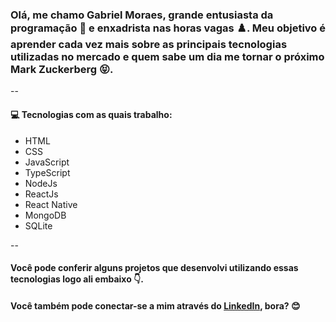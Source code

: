 ### Olá, me chamo Gabriel Moraes, grande entusiasta da programação :game_die: e enxadrista nas horas vagas :chess_pawn:. Meu objetivo é aprender cada vez mais sobre as principais tecnologias utilizadas no mercado e quem sabe um dia me tornar o próximo Mark Zuckerberg :stuck_out_tongue_closed_eyes:.

--

#### :computer: Tecnologias com as quais trabalho:

* HTML
* CSS
* JavaScript
* TypeScript
* NodeJs
* ReactJs
* React Native
* MongoDB
* SQLite

--

#### Você pode conferir alguns projetos que desenvolvi utilizando essas tecnologias logo ali embaixo :point_down:.

#### Você também pode conectar-se a mim através do [LinkedIn](https://www.linkedin.com/in/gabriel-moraes-5572b2145/), bora? :blush:
